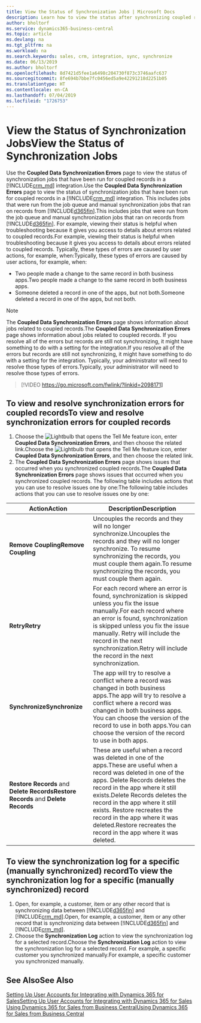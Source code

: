 ```yaml
---
title: View the Status of Synchronization Jobs | Microsoft Docs
description: Learn how to view the status after synchronizing coupled records.
author: bholtorf
ms.service: dynamics365-business-central
ms.topic: article
ms.devlang: na
ms.tgt_pltfrm: na
ms.workload: na
ms.search.keywords: sales, crm, integration, sync, synchronize
ms.date: 06/13/2019
ms.author: bholtorf
ms.openlocfilehash: 8d7421d5fee1a6498c204730f873c3746aafc637
ms.sourcegitcommit: 8fe694b7bbe7fc0456ed5a9e42291218d2251b05
ms.translationtype: HT
ms.contentlocale: en-CA
ms.lasthandoff: 07/04/2019
ms.locfileid: "1726753"
---
```

# <a name="view-the-status-of-synchronization-jobs"></a><span data-ttu-id="7857b-103">View the Status of Synchronization Jobs</span><span class="sxs-lookup"><span data-stu-id="7857b-103">View the Status of Synchronization Jobs</span></span>
<span data-ttu-id="7857b-104">Use the **Coupled Data Synchronization Errors** page to view the status of synchronization jobs that have been run for coupled records in a [!INCLUDE[crm_md](includes/crm_md.md)] integration.</span><span class="sxs-lookup"><span data-stu-id="7857b-104">Use the **Coupled Data Synchronization Errors** page to view the status of synchronization jobs that have been run for coupled records in a [!INCLUDE[crm_md](includes/crm_md.md)] integration.</span></span> <span data-ttu-id="7857b-105">This includes jobs that were run from the job queue and manual synchronization jobs that ran on records from [!INCLUDE[d365fin](includes/d365fin_md.md)].</span><span class="sxs-lookup"><span data-stu-id="7857b-105">This includes jobs that were run from the job queue and manual synchronization jobs that ran on records from [!INCLUDE[d365fin](includes/d365fin_md.md)].</span></span> <span data-ttu-id="7857b-106">For example, viewing their status is helpful when troubleshooting because it gives you access to details about errors related to coupled records.</span><span class="sxs-lookup"><span data-stu-id="7857b-106">For example, viewing their status is helpful when troubleshooting because it gives you access to details about errors related to coupled records.</span></span> <span data-ttu-id="7857b-107">Typically, these types of errors are caused by user actions, for example, when:</span><span class="sxs-lookup"><span data-stu-id="7857b-107">Typically, these types of errors are caused by user actions, for example, when:</span></span>  

* <span data-ttu-id="7857b-108">Two people made a change to the same record in both business apps.</span><span class="sxs-lookup"><span data-stu-id="7857b-108">Two people made a change to the same record in both business apps.</span></span>
* <span data-ttu-id="7857b-109">Someone deleted a record in one of the apps, but not both.</span><span class="sxs-lookup"><span data-stu-id="7857b-109">Someone deleted a record in one of the apps, but not both.</span></span>

> [!Note]
> <span data-ttu-id="7857b-110">The **Coupled Data Synchronization Errors** page shows information about jobs related to coupled records.</span><span class="sxs-lookup"><span data-stu-id="7857b-110">The **Coupled Data Synchronization Errors** page shows information about jobs related to coupled records.</span></span> <span data-ttu-id="7857b-111">If you resolve all of the errors but records are still not synchronizing, it might have something to do with a setting for the integration.</span><span class="sxs-lookup"><span data-stu-id="7857b-111">If you resolve all of the errors but records are still not synchronizing, it might have something to do with a setting for the integration.</span></span> <span data-ttu-id="7857b-112">Typically, your administrator will need to resolve those types of errors.</span><span class="sxs-lookup"><span data-stu-id="7857b-112">Typically, your administrator will need to resolve those types of errors.</span></span>   

> [!VIDEO https://go.microsoft.com/fwlink/?linkid=2098171]

## <a name="to-view-and-resolve-synchronization-errors-for-coupled-records"></a><span data-ttu-id="7857b-113">To view and resolve synchronization errors for coupled records</span><span class="sxs-lookup"><span data-stu-id="7857b-113">To view and resolve synchronization errors for coupled records</span></span>
1. <span data-ttu-id="7857b-114">Choose the ![Lightbulb that opens the Tell Me feature](media/ui-search/search_small.png "Tell me what you want to do") icon, enter **Coupled Data Synchronization Errors**, and then choose the related link.</span><span class="sxs-lookup"><span data-stu-id="7857b-114">Choose the ![Lightbulb that opens the Tell Me feature](media/ui-search/search_small.png "Tell me what you want to do") icon, enter **Coupled Data Synchronization Errors**, and then choose the related link.</span></span>
2. <span data-ttu-id="7857b-115">The **Coupled Data Synchronization Errors** page shows issues that occurred when you synchronized coupled records.</span><span class="sxs-lookup"><span data-stu-id="7857b-115">The **Coupled Data Synchronization Errors** page shows issues that occurred when you synchronized coupled records.</span></span> <span data-ttu-id="7857b-116">The following table includes actions that you can use to resolve issues one by one:</span><span class="sxs-lookup"><span data-stu-id="7857b-116">The following table includes actions that you can use to resolve issues one by one:</span></span>

|<span data-ttu-id="7857b-117">Action</span><span class="sxs-lookup"><span data-stu-id="7857b-117">Action</span></span>|<span data-ttu-id="7857b-118">Description</span><span class="sxs-lookup"><span data-stu-id="7857b-118">Description</span></span>|
|----|----|
|<span data-ttu-id="7857b-119">**Remove Coupling**</span><span class="sxs-lookup"><span data-stu-id="7857b-119">**Remove Coupling**</span></span>|<span data-ttu-id="7857b-120">Uncouples the records and they will no longer synchronize.</span><span class="sxs-lookup"><span data-stu-id="7857b-120">Uncouples the records and they will no longer synchronize.</span></span> <span data-ttu-id="7857b-121">To resume synchronizing the records, you must couple them again.</span><span class="sxs-lookup"><span data-stu-id="7857b-121">To resume synchronizing the records, you must couple them again.</span></span>|
|<span data-ttu-id="7857b-122">**Retry**</span><span class="sxs-lookup"><span data-stu-id="7857b-122">**Retry**</span></span>|<span data-ttu-id="7857b-123">For each record where an error is found, synchronization is skipped unless you fix the issue manually.</span><span class="sxs-lookup"><span data-stu-id="7857b-123">For each record where an error is found, synchronization is skipped unless you fix the issue manually.</span></span> <span data-ttu-id="7857b-124">Retry will include the record in the next synchronization.</span><span class="sxs-lookup"><span data-stu-id="7857b-124">Retry will include the record in the next synchronization.</span></span>|
|<span data-ttu-id="7857b-125">**Synchronize**</span><span class="sxs-lookup"><span data-stu-id="7857b-125">**Synchronize**</span></span>|<span data-ttu-id="7857b-126">The app will try to resolve a conflict where a record was changed in both business apps.</span><span class="sxs-lookup"><span data-stu-id="7857b-126">The app will try to resolve a conflict where a record was changed in both business apps.</span></span> <span data-ttu-id="7857b-127">You can choose the version of the record to use in both apps.</span><span class="sxs-lookup"><span data-stu-id="7857b-127">You can choose the version of the record to use in both apps.</span></span>|
|<span data-ttu-id="7857b-128">**Restore Records** and **Delete Records**</span><span class="sxs-lookup"><span data-stu-id="7857b-128">**Restore Records** and **Delete Records**</span></span>|<span data-ttu-id="7857b-129">These are useful when a record was deleted in one of the apps.</span><span class="sxs-lookup"><span data-stu-id="7857b-129">These are useful when a record was deleted in one of the apps.</span></span> <span data-ttu-id="7857b-130">Delete Records deletes the record in the app where it still exists.</span><span class="sxs-lookup"><span data-stu-id="7857b-130">Delete Records deletes the record in the app where it still exists.</span></span> <span data-ttu-id="7857b-131">Restore recreates the record in the app where it was deleted.</span><span class="sxs-lookup"><span data-stu-id="7857b-131">Restore recreates the record in the app where it was deleted.</span></span>|

## <a name="to-view-the-synchronization-log-for-a-specific-manually-synchronized-record"></a><span data-ttu-id="7857b-132">To view the synchronization log for a specific (manually synchronized) record</span><span class="sxs-lookup"><span data-stu-id="7857b-132">To view the synchronization log for a specific (manually synchronized) record</span></span>
1. <span data-ttu-id="7857b-133">Open, for example, a customer, item or any other record that is synchronizing data between [!INCLUDE[d365fin](includes/d365fin_md.md)] and [!INCLUDE[crm_md](includes/crm_md.md)].</span><span class="sxs-lookup"><span data-stu-id="7857b-133">Open, for example, a customer, item or any other record that is synchronizing data between [!INCLUDE[d365fin](includes/d365fin_md.md)] and [!INCLUDE[crm_md](includes/crm_md.md)].</span></span>
2. <span data-ttu-id="7857b-134">Choose the **Synchronization Log** action to view the synchronization log for a selected record.</span><span class="sxs-lookup"><span data-stu-id="7857b-134">Choose the **Synchronization Log** action to view the synchronization log for a selected record.</span></span> <span data-ttu-id="7857b-135">For example, a specific customer you synchronized manually.</span><span class="sxs-lookup"><span data-stu-id="7857b-135">For example, a specific customer you synchronized manually.</span></span>

## <a name="see-also"></a><span data-ttu-id="7857b-136">See Also</span><span class="sxs-lookup"><span data-stu-id="7857b-136">See Also</span></span>  
[<span data-ttu-id="7857b-137">Setting Up User Accounts for Integrating with Dynamics 365 for Sales</span><span class="sxs-lookup"><span data-stu-id="7857b-137">Setting Up User Accounts for Integrating with Dynamics 365 for Sales</span></span>](admin-setting-up-integration-with-dynamics-sales.md)  
[<span data-ttu-id="7857b-138">Using Dynamics 365 for Sales from Business Central</span><span class="sxs-lookup"><span data-stu-id="7857b-138">Using Dynamics 365 for Sales from Business Central</span></span>](marketing-integrate-dynamicscrm.md)
